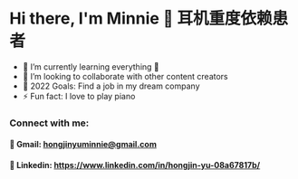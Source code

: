 
# Hi there, I'm Minnie 👋 耳机重度依赖患者


- 🌱 I’m currently learning everything 🤣
- 👯 I’m looking to collaborate with other content creators
- 🥅 2022 Goals: Find a job in my dream company
- ⚡ Fun fact: I love to play piano

### Connect with me:
  #### :email: Gmail: hongjinyuminnie@gmail.com
  #### :briefcase: Linkedin: https://www.linkedin.com/in/hongjin-yu-08a67817b/


